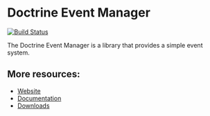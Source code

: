 # Doctrine Event Manager

[![Build Status](https://secure.travis-ci.org/doctrine/event-manager.png)](https://travis-ci.org/doctrine/event-manager)

The Doctrine Event Manager is a library that provides a simple event system.

## More resources:

* [Website](https://www.doctrine-project.org/)
* [Documentation](https://www.doctrine-project.org/projects/doctrine-event-manager/en/latest/)
* [Downloads](https://github.com/doctrine/event-manager/releases)
